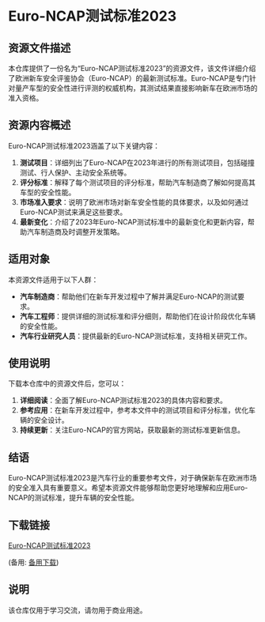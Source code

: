 # Euro-NCAP测试标准2023

## 资源文件描述

本仓库提供了一份名为“Euro-NCAP测试标准2023”的资源文件，该文件详细介绍了欧洲新车安全评鉴协会（Euro-NCAP）的最新测试标准。Euro-NCAP是专门针对量产车型的安全性进行评测的权威机构，其测试结果直接影响新车在欧洲市场的准入资格。

## 资源内容概述

Euro-NCAP测试标准2023涵盖了以下关键内容：

1. **测试项目**：详细列出了Euro-NCAP在2023年进行的所有测试项目，包括碰撞测试、行人保护、主动安全系统等。
2. **评分标准**：解释了每个测试项目的评分标准，帮助汽车制造商了解如何提高其车型的安全性能。
3. **市场准入要求**：说明了欧洲市场对新车安全性能的具体要求，以及如何通过Euro-NCAP测试来满足这些要求。
4. **最新变化**：介绍了2023年Euro-NCAP测试标准中的最新变化和更新内容，帮助汽车制造商及时调整开发策略。

## 适用对象

本资源文件适用于以下人群：

- **汽车制造商**：帮助他们在新车开发过程中了解并满足Euro-NCAP的测试要求。
- **汽车工程师**：提供详细的测试标准和评分细则，帮助他们在设计阶段优化车辆的安全性能。
- **汽车行业研究人员**：提供最新的Euro-NCAP测试标准，支持相关研究工作。

## 使用说明

下载本仓库中的资源文件后，您可以：

1. **详细阅读**：全面了解Euro-NCAP测试标准2023的具体内容和要求。
2. **参考应用**：在新车开发过程中，参考本文件中的测试项目和评分标准，优化车辆的安全设计。
3. **持续更新**：关注Euro-NCAP的官方网站，获取最新的测试标准更新信息。

## 结语

Euro-NCAP测试标准2023是汽车行业的重要参考文件，对于确保新车在欧洲市场的安全准入具有重要意义。希望本资源文件能够帮助您更好地理解和应用Euro-NCAP的测试标准，提升车辆的安全性能。

## 下载链接
[Euro-NCAP测试标准2023](https://pan.quark.cn/s/89546fbb286a) 

(备用: [备用下载](https://pan.baidu.com/s/1bGFXzZMQLjaUVyJUbxaZ7A?pwd=1234))

## 说明

该仓库仅用于学习交流，请勿用于商业用途。
